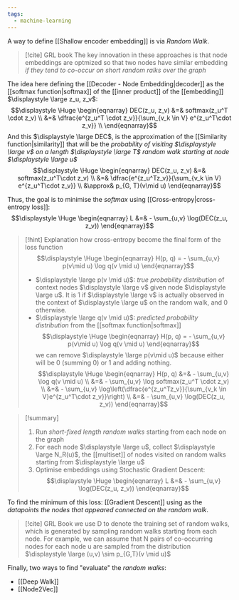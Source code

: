 ```yaml
---
tags:
  - machine-learning
---
```

A way to define [[Shallow encoder embedding]] is via *Random Walk*. 

>[!cite] GRL book
> The key innovation in these approaches is that node embeddings are optmized so that two nodes have similar embedding *if they tend to co-occur on short random ralks over the graph*

The idea here defining the [[Decoder - Node Embedding|decoder]] as the [[softmax function|softmax]] of the [[inner product]] of the [[embedding]] $\displaystyle \large z_u, z_v$:
$$\displaystyle \Huge \begin{eqnarray} 
DEC(z_u, z_v) &=& softmax(z_u^T \cdot z_v) \\
&=& \dfrac{e^{z_u^T \cdot z_v}}{\sum_{v_k \in V} e^{z_u^T\cdot z_v}} \\
\end{eqnarray}$$
And this $\displaystyle \large DEC$, is the approximation of the [[Similarity function|similarity]] that will be the *probability of visiting $\displaystyle \large v$ on a length $\displaystyle \large T$ random walk starting at node $\displaystyle \large u$*
$$\displaystyle \Huge \begin{eqnarray} 
DEC(z_u, z_v) &=& softmax(z_u^T\cdot z_v) \\
&=& \dfrac{e^{z_u^Tz_v}}{\sum_{v_k \in V} e^{z_u^T\cdot z_v}} \\
&\approx& p_{G, T}(v\mid u)
\end{eqnarray}$$

Thus, the goal is to minimise the *softmax* using [[Cross-entropy|cross-entropy loss]]:
$$\displaystyle \Huge \begin{eqnarray} 
L &=& - \sum_{u,v} \log(DEC(z_u, z_v))
\end{eqnarray}$$

>[!hint] Explanation how cross-entropy become the final form of the loss function
>$$\displaystyle \Huge \begin{eqnarray} 
>H(p, q) = - \sum_{u,v} p(v\mid u) \log q(v \mid u)
>\end{eqnarray}$$
>- $\displaystyle \large p(v \mid u)$: *true probability distribution* of context nodes $\displaystyle \large v$ given node $\displaystyle \large u$. It is 1 if $\displaystyle \large v$ is actually observed in the context of $\displaystyle \large u$ on the random walk, and 0 otherwise.
>- $\displaystyle \large q(v \mid u)$: *predicted probability distribution* from the [[softmax function|softmax]]
>$$\displaystyle \Huge \begin{eqnarray} 
>H(p, q) = - \sum_{u,v} p(v\mid u) \log q(v \mid u)
>\end{eqnarray}$$
>we can remove $\displaystyle \large p(v\mid u)$ because either will be 0 (summing 0) or 1 and adding nothing.
>$$\displaystyle \Huge \begin{eqnarray} 
>H(p, q) &=& - \sum_{u,v} \log q(v \mid u) \\
>&=& - \sum_{u,v} \log softmax(z_u^T \cdot z_v) \\
>&=& - \sum_{u,v} \log\left(\dfrac{e^{z_u^Tz_v}}{\sum_{v_k \in V}e^{z_u^T\cdot z_v}}\right) \\
>&=& - \sum_{u,v} \log(DEC(z_u, z_v))
>\end{eqnarray}$$

>[!summary]
>1. Run *short-fixed length random walks* starting from each node on the graph
>2. For each node $\displaystyle \large u$, collect $\displaystyle \large N_R(u)$, the [[multiset]] of nodes visited on random walks starting from $\displaystyle \large u$
>3. Optimise embeddings using Stochastic Gradient Descent:
>$$\displaystyle \Huge \begin{eqnarray} 
>L &=& - \sum_{u,v} \log(DEC(z_u, z_v))
>\end{eqnarray}$$

To find the minimum of this loss: [[Gradient Descent]] using as the *datapoints the nodes that appeared connected on the random walk*. 

>[!cite] GRL Book
>we use D to denote the training set of random walks, which is generated by sampling random walks starting from each node. For example, we can assume that N pairs of co-occurring nodes for each node u are sampled from the distribution $\displaystyle \large (u,v) \sim p_{G,T}(v \mid u)$

Finally, two ways to find "evaluate" the *random walks*:
- [[Deep Walk]]
- [[Node2Vec]]